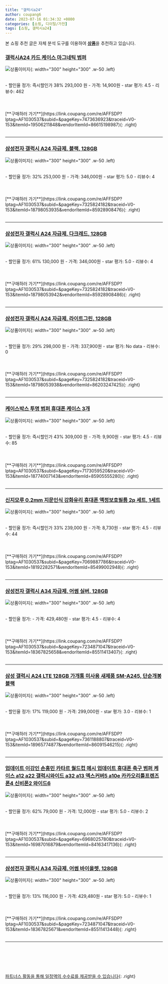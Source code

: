 ```yaml
---
title: "갤럭시a24"
author: coupang6
date: 2023-07-16 01:34:32 +0800
categories: [쇼핑, 디이털/가전]
tags: [쇼핑, 갤럭시a24]
---
```


본 쇼핑 추천 글은 자체 분석 도구를 이용하여 [**상품**](https://link.coupang.com/a/bao1ui)을 추천하고 있습니다.

### [갤럭시A24 카드 케이스 마그네틱 범퍼](https://link.coupang.com/re/AFFSDP?lptag=AF1030537&subid=&pageKey=7473636923&traceid=V0-153&itemId=19506211848&vendorItemId=86615198987)

![상품이미지](https://thumbnail10.coupangcdn.com/thumbnails/remote/230x230ex/image/vendor_inventory/521e/a79c84eaaae86c232374f5da5be525d27acc0c0e604c1a02b0a25dc85746.jpg){: width="300" height="300" .w-50 .left}


<br>
- 할인율 정가: 즉시할인가 38%  293,000   원
- 가격: 14,900원
- star 평가: 4.5
- 리뷰수: 462
<br>
<br>
<br>
<br>
[**구매하러 가기**](https://link.coupang.com/re/AFFSDP?lptag=AF1030537&subid=&pageKey=7473636923&traceid=V0-153&itemId=19506211848&vendorItemId=86615198987){: .right}
<br>
<br>

---

### [삼성전자 갤럭시 A24 자급제, 블랙, 128GB](https://link.coupang.com/re/AFFSDP?lptag=AF1030537&subid=&pageKey=7325824182&traceid=V0-153&itemId=18798053935&vendorItemId=85928908476)

![상품이미지](https://thumbnail6.coupangcdn.com/thumbnails/remote/230x230ex/image/retail/images/638047003426287-8cf00688-3563-4397-993a-7580771f018b.png){: width="300" height="300" .w-50 .left}


<br>
- 할인율 정가: 32%  253,000   원
- 가격: 346,000원
- star 평가: 5.0
- 리뷰수: 4
<br>
<br>
<br>
<br>
[**구매하러 가기**](https://link.coupang.com/re/AFFSDP?lptag=AF1030537&subid=&pageKey=7325824182&traceid=V0-153&itemId=18798053935&vendorItemId=85928908476){: .right}
<br>
<br>

---

### [삼성전자 갤럭시 A24 자급제, 다크레드, 128GB](https://link.coupang.com/re/AFFSDP?lptag=AF1030537&subid=&pageKey=7325824182&traceid=V0-153&itemId=18798053942&vendorItemId=85928908486)

![상품이미지](https://thumbnail7.coupangcdn.com/thumbnails/remote/230x230ex/image/retail/images/570949865106169-f9497308-4eb7-4144-ae02-3f7b42b5459b.png){: width="300" height="300" .w-50 .left}


<br>
- 할인율 정가: 61%  130,000   원
- 가격: 346,000원
- star 평가: 5.0
- 리뷰수: 4
<br>
<br>
<br>
<br>
[**구매하러 가기**](https://link.coupang.com/re/AFFSDP?lptag=AF1030537&subid=&pageKey=7325824182&traceid=V0-153&itemId=18798053942&vendorItemId=85928908486){: .right}
<br>
<br>

---

### [삼성전자 갤럭시 A24 자급제, 라이트그린, 128GB](https://link.coupang.com/re/AFFSDP?lptag=AF1030537&subid=&pageKey=7325824182&traceid=V0-153&itemId=18798053938&vendorItemId=86203247425)

![상품이미지](https://thumbnail6.coupangcdn.com/thumbnails/remote/230x230ex/image/vendor_inventory/48e2/184db590a53e35908042563f2c62d8c786534175d5bbd61b28f562827e7f.jpg){: width="300" height="300" .w-50 .left}


<br>
- 할인율 정가: 29%  298,000   원
- 가격: 337,900원
- star 평가: No data
- 리뷰수: 0
<br>
<br>
<br>
<br>
[**구매하러 가기**](https://link.coupang.com/re/AFFSDP?lptag=AF1030537&subid=&pageKey=7325824182&traceid=V0-153&itemId=18798053938&vendorItemId=86203247425){: .right}
<br>
<br>

---

### [케이스박스 투명 범퍼 휴대폰 케이스 3개](https://link.coupang.com/re/AFFSDP?lptag=AF1030537&subid=&pageKey=7173059520&traceid=V0-153&itemId=18774007143&vendorItemId=85905555280)

![상품이미지](https://thumbnail9.coupangcdn.com/thumbnails/remote/230x230ex/image/vendor_inventory/8a02/dea9e94e48d4e302377e4badbd7574df3264253e9f07a91c845525d30d82.jpg){: width="300" height="300" .w-50 .left}


<br>
- 할인율 정가: 즉시할인가 43%  309,000   원
- 가격: 9,900원
- star 평가: 4.5
- 리뷰수: 85
<br>
<br>
<br>
<br>
[**구매하러 가기**](https://link.coupang.com/re/AFFSDP?lptag=AF1030537&subid=&pageKey=7173059520&traceid=V0-153&itemId=18774007143&vendorItemId=85905555280){: .right}
<br>
<br>

---

### [신지모루 0.2mm 지문인식 강화유리 휴대폰 액정보호필름 2p 세트, 1세트](https://link.coupang.com/re/AFFSDP?lptag=AF1030537&subid=&pageKey=7069887786&traceid=V0-153&itemId=18192282571&vendorItemId=85499002948)

![상품이미지](https://thumbnail8.coupangcdn.com/thumbnails/remote/230x230ex/image/retail/images/5907173254637446-5d03a6b8-f98f-4161-a190-c19b358aeab4.jpg){: width="300" height="300" .w-50 .left}


<br>
- 할인율 정가: 즉시할인가 33%  239,000   원
- 가격: 8,730원
- star 평가: 4.5
- 리뷰수: 44
<br>
<br>
<br>
<br>
[**구매하러 가기**](https://link.coupang.com/re/AFFSDP?lptag=AF1030537&subid=&pageKey=7069887786&traceid=V0-153&itemId=18192282571&vendorItemId=85499002948){: .right}
<br>
<br>

---

### [삼성전자 갤럭시 A34 자급제, 어썸 실버, 128GB](https://link.coupang.com/re/AFFSDP?lptag=AF1030537&subid=&pageKey=7234871047&traceid=V0-153&itemId=18367825658&vendorItemId=85511413407)

![상품이미지](https://thumbnail9.coupangcdn.com/thumbnails/remote/230x230ex/image/rs_quotation_api/f05fcijg/f62b20a93ff945e4a717f7fd68d5659c.jpg){: width="300" height="300" .w-50 .left}


<br>
- 할인율 정가: 
- 가격: 429,480원
- star 평가: 4.5
- 리뷰수: 4
<br>
<br>
<br>
<br>
[**구매하러 가기**](https://link.coupang.com/re/AFFSDP?lptag=AF1030537&subid=&pageKey=7234871047&traceid=V0-153&itemId=18367825658&vendorItemId=85511413407){: .right}
<br>
<br>

---

### [삼성 갤럭시 A24 LTE 128GB 가개통 미사용 새제품 SM-A245, 단순개봉 블랙](https://link.coupang.com/re/AFFSDP?lptag=AF1030537&subid=&pageKey=7361188807&traceid=V0-153&itemId=18965774877&vendorItemId=86091546215)

![상품이미지](https://thumbnail9.coupangcdn.com/thumbnails/remote/230x230ex/image/vendor_inventory/17d1/8922f96ba60bad8c9d6232a84115e83c786bd14ca72f31e4de32c237a4eb.jpg){: width="300" height="300" .w-50 .left}


<br>
- 할인율 정가: 17%  119,000   원
- 가격: 299,000원
- star 평가: 3.0
- 리뷰수: 1
<br>
<br>
<br>
<br>
[**구매하러 가기**](https://link.coupang.com/re/AFFSDP?lptag=AF1030537&subid=&pageKey=7361188807&traceid=V0-153&itemId=18965774877&vendorItemId=86091546215){: .right}
<br>
<br>

---

### [업데이트 이강인 손흥민 카타르 월드컵 메시 업데이트 휴대폰 축구 범퍼 케이스 a12 a22 갤럭시와이드 a32 a13 엑스커버5 a10e 카카오리틀프렌즈폰4 신비폰2 와이드6](https://link.coupang.com/re/AFFSDP?lptag=AF1030537&subid=&pageKey=6968025780&traceid=V0-153&itemId=16987016879&vendorItemId=84163417136)

![상품이미지](https://thumbnail10.coupangcdn.com/thumbnails/remote/230x230ex/image/vendor_inventory/bc57/6d8dddfb988479ca4bb4e53be3d87ada6926c707605d15745a9962bb1172.jpg){: width="300" height="300" .w-50 .left}


<br>
- 할인율 정가: 62%  79,000   원
- 가격: 12,000원
- star 평가: 5.0
- 리뷰수: 2
<br>
<br>
<br>
<br>
[**구매하러 가기**](https://link.coupang.com/re/AFFSDP?lptag=AF1030537&subid=&pageKey=6968025780&traceid=V0-153&itemId=16987016879&vendorItemId=84163417136){: .right}
<br>
<br>

---

### [삼성전자 갤럭시 A34 자급제, 어썸 바이올렛, 128GB](https://link.coupang.com/re/AFFSDP?lptag=AF1030537&subid=&pageKey=7234871047&traceid=V0-153&itemId=18367825671&vendorItemId=85511413448)

![상품이미지](https://thumbnail9.coupangcdn.com/thumbnails/remote/230x230ex/image/rs_quotation_api/rewxyqqe/fe4e48ff16e24adcbeb2f530564a4189.jpg){: width="300" height="300" .w-50 .left}


<br>
- 할인율 정가: 13%  116,000   원
- 가격: 429,480원
- star 평가: 5.0
- 리뷰수: 1
<br>
<br>
<br>
<br>
[**구매하러 가기**](https://link.coupang.com/re/AFFSDP?lptag=AF1030537&subid=&pageKey=7234871047&traceid=V0-153&itemId=18367825671&vendorItemId=85511413448){: .right}
<br>
<br>

---
<br><br><br><br><br> [파트너스 활동을 통해 일정액의 수수료를 제공받을 수 있습니다](https://link.coupang.com/a/bao1ui){: .right}